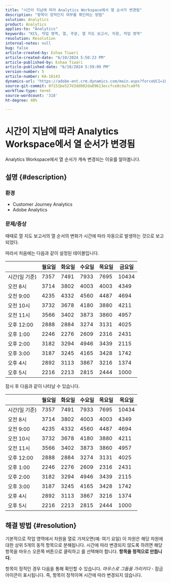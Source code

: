 ```yaml
---
title: "시간이 지남에 따라 Analytics Workspace에서 열 순서가 변경됨"
description: "항목이 정적인지 여부를 확인하는 방법"
solution: Analytics
product: Analytics
applies-to: "Analytics"
keywords: "KCS, 작업 영역, 열, 주문, 열 지도 보고서, 차원, 작업 영역"
resolution: Resolution
internal-notes: null
bug: false
article-created-by: Eshaa Tiwari
article-created-date: "6/10/2024 5:50:23 PM"
article-published-by: Eshaa Tiwari
article-published-date: "6/10/2024 5:59:09 PM"
version-number: 5
article-number: KA-16143
dynamics-url: "https://adobe-ent.crm.dynamics.com/main.aspx?forceUCI=1&pagetype=entityrecord&etn=knowledgearticle&id=b37545e7-5127-ef11-840a-00224803cdc1"
source-git-commit: 0f151be527d3dd002da89613eccfce8cda7ca0f6
workflow-type: tm+mt
source-wordcount: '318'
ht-degree: 40%

---
```


# 시간이 지남에 따라 Analytics Workspace에서 열 순서가 변경됨


Analytics Workspace에서 열 순서가 계속 변경되는 이유를 알아봅니다.

## 설명 {#description}


### <b>환경</b>

- Customer Journey Analytics
- Adobe Analytics


### <b>문제/증상</b>

때때로 열 지도 보고서의 열 순서의 변화가 시간에 따라 자동으로 발생하는 것으로 보고되었다.

따라서 처음에는 다음과 같이 설정된 테이블입니다.


|   | 월요일 | 화요일 | 수요일 | 목요일 | 금요일 |
| --- | --- | --- | --- | --- | --- |
| 시간(일 기준) | 7357 | 7491 | 7933 | 7695 | 10434 |
| 오전 8시 | 3714 | 3802 | 4003 | 4003 | 4349 |
| 오전 9:00 | 4235 | 4332 | 4560 | 4487 | 4694 |
| 오전 10시 | 3732 | 3678 | 4180 | 3880 | 4211 |
| 오전 11시 | 3566 | 3402 | 3873 | 3860 | 4957 |
| 오후 12:00 | 2888 | 2884 | 3274 | 3131 | 4025 |
| 오후 1:00 | 2246 | 2276 | 2609 | 2316 | 2431 |
| 오후 2:00 | 3182 | 3294 | 4946 | 3439 | 2115 |
| 오후 3:00 | 3187 | 3245 | 4165 | 3428 | 1742 |
| 오후 4시 | 2892 | 3113 | 3867 | 3216 | 1374 |
| 오후 5시 | 2216 | 2213 | 2815 | 2444 | 1000 |


잠시 후 다음과 같이 나타날 수 있습니다.


|   | 월요일 | 화요일 | 수요일 | 목요일 | 목요일 |
| --- | --- | --- | --- | --- | --- |
| 시간(일 기준) | 7357 | 7491 | 7933 | 7695 | 10434 |
| 오전 8시 | 3714 | 3802 | 4003 | 4003 | 4349 |
| 오전 9:00 | 4235 | 4332 | 4560 | 4487 | 4694 |
| 오전 10시 | 3732 | 3678 | 4180 | 3880 | 4211 |
| 오전 11시 | 3566 | 3402 | 3873 | 3860 | 4957 |
| 오후 12:00 | 2888 | 2884 | 3274 | 3131 | 4025 |
| 오후 1:00 | 2246 | 2276 | 2609 | 2316 | 2431 |
| 오후 2:00 | 3182 | 3294 | 4946 | 3439 | 2115 |
| 오후 3:00 | 3187 | 3245 | 4165 | 3428 | 1742 |
| 오후 4시 | 2892 | 3113 | 3867 | 3216 | 1374 |
| 오후 5시 | 2216 | 2213 | 2815 | 2444 | 1000 |



## 해결 방법 {#resolution}


기본적으로 작업 영역에서 차원을 열로 가져오면(예: 여기 요일) 이 차원은 해당 차원에 대한 상위 5개의 동적 항목으로 분해됩니다. 시간에 따라 변경되지 않도록 하려면 해당 항목을 마우스 오른쪽 버튼으로 클릭하고 를 선택해야 합니다. <b>항목을 정적으로 만듭니다.</b>

항목이 정적인 경우 다음을 통해 확인할 수 있습니다. *마우스로 그들을 가리키다* - 잠금 아이콘이 표시됩니다. 즉, 항목이 정적이며 시간에 따라 변경되지 않습니다.
